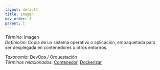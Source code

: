 ```yaml
---
layout: default
title: Imagen
nav_order: 3
parent: I
---
```


*Término:* Imagen  
*Definición:* Copia de un sistema operativo o aplicación, empaquetada para ser desplegada en contenedores u otros entornos.

*Taxonomía:* DevOps / Orquestación  
*Términos relacionados:* [Contenedor](https://maleniski.github.io/diccionario-angl-tec-mx/docs/alfabeticamente/C/contenedor/), [Dockerizar](https://maleniski.github.io/diccionario-angl-tec-mx/docs/alfabeticamente/D/dockerizar/)
